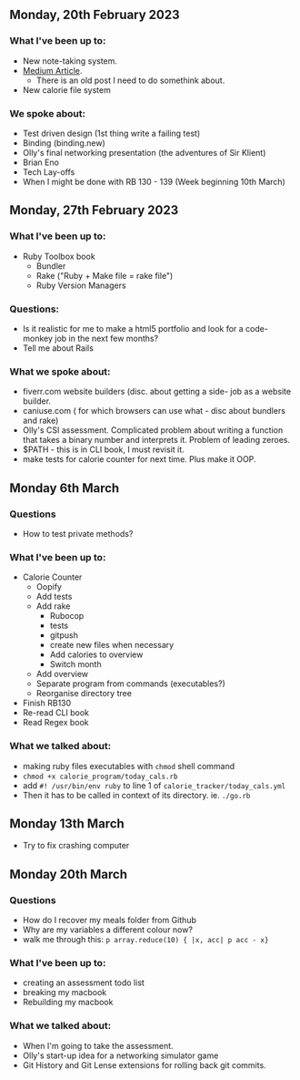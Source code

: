 ## Monday, 20th February 2023

### What I've been up to:
- New note-taking system.
- [Medium Article](https://medium.com/@abmrodger/spiegel-im-spiegel-in-ruby-9ad13fb30cad).
  - There is an old post I need to do somethink about.
- New calorie file system


### We spoke about: 
- Test driven design (1st thing write a failing test)
- Binding (binding.new)
- Olly's final networking presentation (the adventures of Sir Klient)
- Brian Eno
- Tech Lay-offs
- When I might be done with RB 130 - 139 (Week beginning 10th March)

## Monday, 27th February 2023

### What I've been up to:

- Ruby Toolbox book
  - Bundler
  - Rake ("Ruby + Make file = rake file")
  - Ruby Version Managers

### Questions:

- Is it realistic for me to make a html5 portfolio and look for a code-monkey job in the next few months?
- Tell me about Rails

### What we spoke about:

- fiverr.com website builders (disc. about getting a side- job as a website builder.
- caniuse.com ( for which browsers can use what - disc about bundlers and rake)
- Olly's CSI assessment. Complicated problem about writing a function that takes a binary number and interprets it. Problem of leading zeroes.
- $PATH - this is in CLI book, I must revisit it.
- make tests for calorie counter for next time. Plus make it OOP.

## Monday 6th March
 ### Questions
- How to test private methods?

 ### What I've been up to:
 
  - Calorie Counter
    - Oopify
    - Add tests
    - Add rake
      - Rubocop
      - tests
      - gitpush
      - create new files when necessary
      - Add calories to overview
      - Switch month
    - Add overview
    - Separate program from commands (executables?)
    - Reorganise directory tree
  - Finish RB130
  - Re-read CLI book
  - Read Regex book


### What we talked about:

 -  making ruby files executables with `chmod` shell command
   -  `chmod +x calorie_program/today_cals.rb`
   -  add `#! /usr/bin/env ruby` to line 1 of `calorie_tracker/today_cals.yml`
   -  Then it has to be called in context of its directory. ie. `./go.rb`

## Monday 13th March

- Try to fix crashing computer

## Monday 20th March

### Questions
 
- How do I recover my meals folder from Github
- Why are my variables a different colour now?
- walk me through this: `p array.reduce(10) { |x, acc| p acc - x}`

### What I've been up to:

- creating an assessment todo list
- breaking my macbook
- Rebuilding my macbook

### What we talked about:

- When I'm going to take the assessment.
- Olly's start-up idea for a networking simulator game
- Git History and Git Lense extensions for rolling back git commits.
